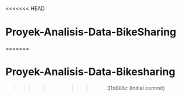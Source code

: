 <<<<<<< HEAD
# Proyek-Analisis-Data-BikeSharing
=======
# Proyek-Analisis-Data-Bikesharing
>>>>>>> 31b686c (Initial commit)
